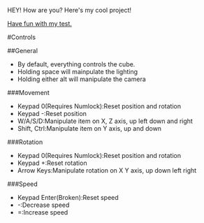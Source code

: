 HEY! How are you? Here's my cool project!

[Have fun with my test.](http://pokeman2003.github.io/Unity-Project-3/Build/index.html)

#Controls

##General

* By default, everything controls the cube.
* Holding space will mainpulate the lighting
* Holding either alt will manipulate the camera

###Movement

* Keypad 0(Requires Numlock):Reset position and rotation
* Keypad -:Reset position
* W/A/S/D:Manipulate item on X, Z axis, up left down and right
* Shift, Ctrl:Manipulate item on Y axis, up and down

###Rotation

* Keypad 0(Requires Numlock):Reset position and rotation
* Keypad +:Reset rotation
* Arrow Keys:Manipulate rotation on X Y axis, up down left right

###Speed

* Keypad Enter(Broken):Reset speed
* -:Decrease speed
* =:Increase speed